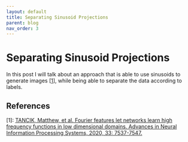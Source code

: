 ```yaml
---
layout: default
title: Separating Sinusoid Projections
parent: blog
nav_order: 3
---
```




# Separating Sinusoid Projections

In this post I will talk about an approach that is able to use sinusoids to generate images [[1](#references)], while being able to separate the data according to labels.





## References

\[1\]: [TANCIK, Matthew, et al. Fourier features let networks learn high frequency functions in low dimensional domains. Advances in Neural Information Processing Systems, 2020, 33: 7537-7547.](https://arxiv.org/abs/2006.10739)